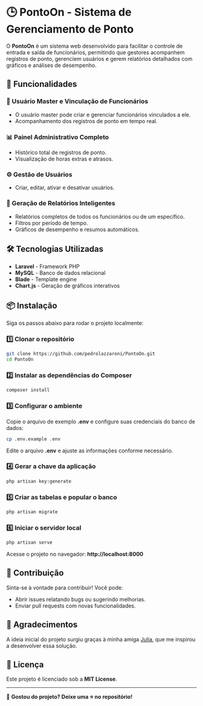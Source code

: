 # 🕒 PontoOn - Sistema de Gerenciamento de Ponto  

O **PontoOn** é um sistema web desenvolvido para facilitar o controle de entrada e saída de funcionários, permitindo que gestores acompanhem registros de ponto, gerenciem usuários e gerem relatórios detalhados com gráficos e análises de desempenho.  

## 🚀 Funcionalidades  

### 👥 Usuário Master e Vinculação de Funcionários  
- O usuário master pode criar e gerenciar funcionários vinculados a ele.  
- Acompanhamento dos registros de ponto em tempo real.  

### 📊 Painel Administrativo Completo  
- Histórico total de registros de ponto.  
- Visualização de horas extras e atrasos.  

### ⚙️ Gestão de Usuários  
- Criar, editar, ativar e desativar usuários.  

### 📅 Geração de Relatórios Inteligentes  
- Relatórios completos de todos os funcionários ou de um específico.  
- Filtros por período de tempo.  
- Gráficos de desempenho e resumos automáticos.  

## 🛠️ Tecnologias Utilizadas  

- **Laravel** - Framework PHP  
- **MySQL** - Banco de dados relacional  
- **Blade** - Template engine
- **Chart.js** - Geração de gráficos interativos  

## 📦 Instalação  

Siga os passos abaixo para rodar o projeto localmente:  

### 1️⃣ Clonar o repositório  
```bash
git clone https://github.com/pedrolazzaroni/PontoOn.git
cd PontoOn
```

### 2️⃣ Instalar as dependências do Composer  
```bash
composer install
```

### 3️⃣ Configurar o ambiente  
Copie o arquivo de exemplo **.env** e configure suas credenciais do banco de dados:  
```bash
cp .env.example .env
```

Edite o arquivo **.env** e ajuste as informações conforme necessário.  

### 4️⃣ Gerar a chave da aplicação  
```bash
php artisan key:generate
```

### 5️⃣ Criar as tabelas e popular o banco  
```bash
php artisan migrate
```

### 6️⃣ Iniciar o servidor local  
```bash
php artisan serve
```

Acesse o projeto no navegador: **http://localhost:8000**  

## 👥 Contribuição  

Sinta-se à vontade para contribuir! Você pode:  
- Abrir issues relatando bugs ou sugerindo melhorias.  
- Enviar pull requests com novas funcionalidades.  

## 🙌 Agradecimentos  

A ideia inicial do projeto surgiu graças à minha amiga [Julia](https://github.com/Juliaal390), que me inspirou a desenvolver essa solução. 

## 📄 Licença  

Este projeto é licenciado sob a **MIT License**.  

---

📢 **Gostou do projeto? Deixe uma ⭐ no repositório!**  

